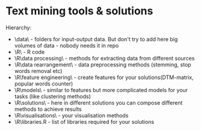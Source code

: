 Text mining tools & solutions
===============

Hierarchy:

* \data\ - folders for input-output data. But don't try to add here big volumes of data - nobody needs it in repo
* \R\ - R code
* \R\data processing\ - methods for extracting data from different sources
* \R\data rearrangement\ - data preprocessing methods (stemming, stop words removal etc)
* \R\feature engineering\ - create features for your solutions(DTM-matrix, popular words counter)
* \R\models\ - similar to features but more complicated models for your tasks (like clustering methods)
* \R\solutions\ - here in different solutions you can compose different methods to achieve results
* \R\visualisations\ - your visualisation methods
* \R\libraries.R - list of libraries required for your solutions
